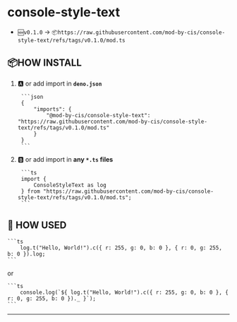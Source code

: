 # console-style-text

- `🆕v0.1.0` -> `📦https://raw.githubusercontent.com/mod-by-cis/console-style-text/refs/tags/v0.1.0/mod.ts`

## 📦HOW INSTALL

1. 🅰️ or add import in **`deno.json`**

        ```json
        {
            "imports": {  
                "@mod-by-cis/console-style-text": "https://raw.githubusercontent.com/mod-by-cis/console-style-text/refs/tags/v0.1.0/mod.ts"
            }
        }
        ```

2. 🅱️ or add import in **any `*.ts` files**

        ```ts
        import { 
            ConsoleStyleText as log 
        } from "https://raw.githubusercontent.com/mod-by-cis/console-style-text/refs/tags/v0.1.0/mod.ts";
        ```

## 🧠 HOW USED

    ```ts
        log.t("Hello, World!").c({ r: 255, g: 0, b: 0 }, { r: 0, g: 255, b: 0 }).log;
    ```

or

    ```ts
        console.log(`${ log.t("Hello, World!").c({ r: 255, g: 0, b: 0 }, { r: 0, g: 255, b: 0 })._ }`);
    ```
---
